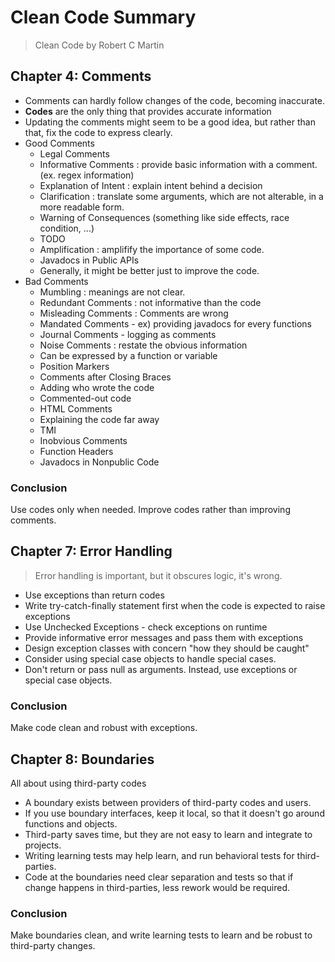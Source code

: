 # Clean Code Summary
> Clean Code by Robert C Martin

## Chapter 4: Comments

- Comments can hardly follow changes of the code, becoming inaccurate.
- **Codes** are the only thing that provides accurate information
- Updating the comments might seem to be a good idea, but rather than that, fix the code to express clearly.
- Good Comments
  - Legal Comments
  - Informative Comments : provide basic information with a comment. (ex. regex information)
  - Explanation of Intent : explain intent behind a decision
  - Clarification : translate some arguments, which are not alterable, in a more readable form.
  - Warning of Consequences (something like side effects, race condition, ...)
  - TODO
  - Amplification : amplifify the importance of some code.
  - Javadocs in Public APIs
  - Generally, it might be better just to improve the code.
- Bad Comments
  - Mumbling : meanings are not clear.
  - Redundant Comments : not informative than the code
  - Misleading Comments : Comments are wrong
  - Mandated Comments - ex) providing javadocs for every functions
  - Journal Comments - logging as comments
  - Noise Comments : restate the obvious information
  - Can be expressed by a function or variable
  - Position Markers
  - Comments after Closing Braces
  - Adding who wrote the code
  - Commented-out code
  - HTML Comments
  - Explaining the code far away
  - TMI
  - Inobvious Comments
  - Function Headers
  - Javadocs in Nonpublic Code

### Conclusion

Use codes only when needed. Improve codes rather than improving comments.

## Chapter 7: Error Handling

> Error handling is important, but it obscures logic, it's wrong.

- Use exceptions than return codes
- Write try-catch-finally statement first when the code is expected to raise exceptions
- Use Unchecked Exceptions - check exceptions on runtime
- Provide informative error messages and pass them with exceptions
- Design exception classes with concern "how they should be caught"
- Consider using special case objects to handle special cases.
- Don't return or pass null as arguments. Instead, use exceptions or special case objects.

### Conclusion

Make code clean and robust with exceptions.

## Chapter 8: Boundaries

All about using third-party codes

- A boundary exists between providers of third-party codes and users.
- If you use boundary interfaces, keep it local, so that it doesn't go around functions and objects.
- Third-party saves time, but they are not easy to learn and integrate to projects.
- Writing learning tests may help learn, and run behavioral tests for third-parties.
- Code at the boundaries need clear separation and tests so that if change happens in third-parties, less rework would be required.

### Conclusion

Make boundaries clean, and write learning tests to learn and be robust to third-party changes.
